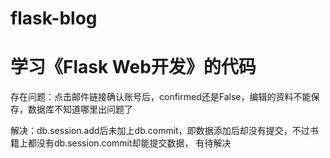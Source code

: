 # flask-blog
# 学习《Flask Web开发》的代码

存在问题：点击邮件链接确认账号后，confirmed还是False，编辑的资料不能保存，数据库不知道哪里出问题了

解决：db.session.add后未加上db.commit，即数据添加后却没有提交，不过书籍上都没有db.session.commit却能提交数据， 有待解决
